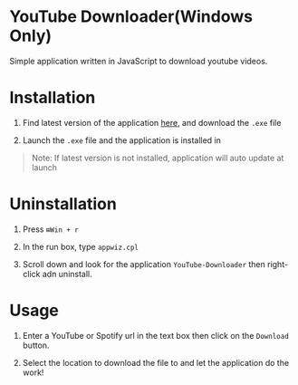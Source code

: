 # YouTube Downloader(Windows Only)

Simple application written in JavaScript to download youtube videos.<br>

# Installation

1. Find latest version of the application [here](https://github.com/Flamebullet/youtube-downloader/releases), and download the `.exe` file

2. Launch the `.exe` file and the application is installed in

> Note: If latest version is not installed, application will auto update at launch

# Uninstallation

1. Press `⊞Win + r`

2. In the run box, type `appwiz.cpl`

3. Scroll down and look for the application `YouTube-Downloader` then right-click adn uninstall.

# Usage

1. Enter a YouTube or Spotify url in the text box then click on the `Download` button.

2. Select the location to download the file to and let the application do the work!
